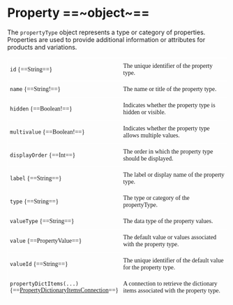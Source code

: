 # Property ==~object~==

The `propertyType` object represents a type or category of properties. Properties are used to provide additional information or attributes for products and variations.

<style type="text/css">
.tg  {border:none;border-collapse:collapse;border-spacing:0;}
.tg td{border-color:white;border-style:solid;border-width:1px;font-family:Circular Std;font-size:14px;
  overflow:hidden;padding:10px 5px;word-break:normal;}
.tg th{border-color:white;border-style:solid;border-width:1px;font-family:Circular Std;font-size:14px;
  font-weight:normal;overflow:hidden;padding:10px 5px;word-break:normal;}
.tg .tg-0lax{border-color:#ffffff;text-align:left;vertical-align:top}
.tg .tg-0pky:nth-child(1),
.tg .tg-0lax:nth-child(1) {width: 30%;}
.tg .tg-0pky:nth-child(2),
.tg .tg-0lax:nth-child(2) {width: 70%;}
</style>
<table class="tg">
<tbody>
<tr>
    <td class="tg-0pky"><code>id</code> {==String==}</td>
    <td class="tg-0pky">The unique identifier of the property type.</td>
</tr>
<tr>
    <td class="tg-0pky"><code>name</code> {==String!==}</td>
    <td class="tg-0pky">The name or title of the property type.</td>
</tr>
<tr>
    <td class="tg-0pky"><code>hidden</code> {==Boolean!==}</td>
    <td class="tg-0pky"> Indicates whether the property type is hidden or visible.</td>
</tr>
<tr>
    <td class="tg-0pky"><code>multivalue</code> {==Boolean!==}</td>
    <td class="tg-0pky"> Indicates whether the property type allows multiple values.</td>
</tr>
<tr>
    <td class="tg-0pky"><code>displayOrder</code> {==Int==}</td>
    <td class="tg-0pky">The order in which the property type should be displayed.</td>
</tr>
<tr>
    <td class="tg-0pky"><code>label</code> {==String==}</td>
    <td class="tg-0pky">The label or display name of the property type.</td>
</tr>
<tr>
    <td class="tg-0pky"><code>type</code> {==String==}</td>
    <td class="tg-0pky">The type or category of the propertyType.</td>
</tr>
<tr>
    <td class="tg-0pky"><code>valueType</code> {==String==}</td>
    <td class="tg-0pky">The data type of the property values.</td>
</tr>
<tr>
    <td class="tg-0pky"><code>value</code> {==PropertyValue==}</td>
    <td class="tg-0pky">The default value or values associated with the property type.</td>
</tr>
<tr>
    <td class="tg-0pky"><code>valueId</code> {==String==}</td>
    <td class="tg-0pky">The unique identifier of the default value for the property type.</td>
</tr>
<tr>
    <td class="tg-0pky"><code>propertyDictItems(...)</code> {==<a href="../PropertyDictItemConnection">PropertyDictionaryItemsConnection</a>==} </td>
    <td class="tg-0pky">A connection to retrieve the dictionary items associated with the property type. </td>
</tr>
</tbody>
</table>

